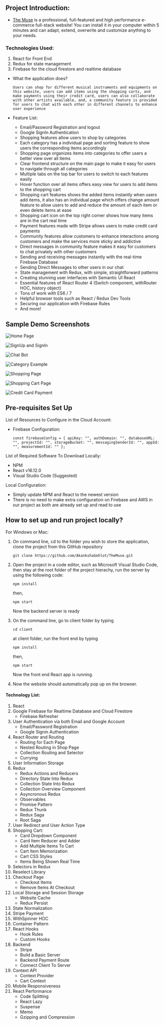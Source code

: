 ## Project Introduction: 
* [The Muse]() is a professional, full-featured and
high performance e-commerce full-stack website!  You can install it in your
computer within 5 minutes and can adapt, extend, overwrite
and customize anything to your needs.


### Technologies Used:
1. React for Front End
2. Redux for state management
3. Firebase for the cloud firestore and realtime database

* What the application does?
    
    `Users can shop for different musical instruments and equipments on this website, users can add items using the shopping carts, and make payments using their credit card, users can also collaborate with other artists available, and, a community feature is provided for users to chat with each other in different channels to enhance user experience`
    
* Feature List:
    * Email/Password Registration and logout
    * Google SignIn Authentication
    * Shopping features allow users to shop by categories
    * Each category has a individual page and sorting feature to show users the corresponding items accordingly
    * Shopping page organizes items into categories to offer users a better view over all items
    * Clear frontend structure on the main page to make it easy for users to navigate through all categories
    * Multiple tabs on the top bar for users to switch to each features easily
    * Hover function over all items offers easy view for users to add items to the shopping cart
    * Shopping cart features shows the added items instantly when users add items, it also has an individual page which offers change amount feature to allow users to add and reduce the amount of each item or even delete items at ease
    * Shopping cart icon on the top right corner shows how many items are in the cart real time
    * Payment features made with Stripe allows users to make credit card payments
    * Community features allow customers to enhance interactions among customers and make the services more sticky and addictive
    * Direct messages in community feature makes it easy for customers to chat privately with other customers
    * Sending and receiving messages instantly with the real-time Firebase Database
    * Sending Direct Messages to other users in our chat
    * State management with Redux, with simple, straightforward patterns
    * Creating stunning user interfaces with Semantic UI React
    * Essential features of React Router 4 (Switch component, withRouter HOC, history object)
    * Tons of work with ES6 / 7
    * Helpful browser tools such as React / Redux Dev Tools
    * Securing our application with Firebase Rules
    * And more!
    
## Sample Demo Screenshots

![Home Page](client/src/assets/Homepage.PNG?raw=true "Title")

![SignUp and SignIn](client/src/assets/SignUpSignIn.PNG?raw=true "Title")

![Chat Bot](client/src/assets/ChatBot.PNG?raw=true "Title")

![Category Example](client/src/assets/CategoryExample.PNG?raw=true "Title")

![Shopping Page](client/src/assets/ShoppingPage.PNG?raw=true "Title")

![Shopping Cart Page](client/src/assets/ShoppingCartPage.PNG?raw=true "Title")

![Credit Card Payment](client/src/assets/CreditCardPayment.PNG?raw=true "Title")
    
    
## Pre-requisites Set Up

List of Resources to Configure in the Cloud Account:
* Firebase Configuration: 

    `
      const firebaseConfig = {
          apiKey: "",
          authDomain: "",
          databaseURL: "",
          projectId: "",
          storageBucket: "",
          messagingSenderId: "",
          appId: "",
          measurementId: ""
    };
    `
    

    
List of Required Software To Download Locally:
* NPM
* React v16.12.0
* Visual Studio Code (Suggested)
    
Local Configuration:
* Simply update NPM and React to the newest version
* There is no need to make extra configuration on Firebase and AWS in our project as both are already set up and read to use
    
    
    
## How to set up and run project locally?
For Windows or Mac:
1. On command line, cd to the folder you wish to store the application, clone the project from this GitHub repository

    ```
    git clone https://github.com/AkankshaGehlot/TheMuse.git
    ```
    
2. Open the project in a code editor, such as Microsoft Visual Studio Code, then stay at the root folder of the project hierachy, run the server by using the following code:

    ```
    npm install
    ```
    
    then,
    
    ```
    npm start
    ```

    
    Now the backend server is ready
    
3. On the command line, go to client folder by typing

    ```
    cd client
    ```
    
    at client folder, run the front end by typing
    
    ```
    npm install
    ```
    
    then,
    
    ```
    npm start
    ```
    
    Now the front end React app is running.
    
4. Now the website should automatically pop up on the browser.
    
    

#### Technology List:
1. React
2. Google Firebase for Realtime Database and Cloud Firestore
    * Firebase Refresher
3. User Authentication via both Email and Google Account
    * Email/Password Registration
    * Google Signin Authentication
4. React Router and Routing
    * Routing for Each Page
    * Nested Routing in Shop Page
     * Collection Routing and Selector
    * Currying
5. User Information Storage
6. Redux 
    * Redux Actions and Reducers
    * Directory State Into Redux
    * Collection State Into Redux
    * Collection Overview Component
    * Asyncronous Redux
    * Observables
    * Promise Pattern
    * Redux Thunk
    * Redux Saga
    * Root Saga
7. User Redirect and User Action Type
8. Shopping Cart:
    * Card Dropdown Component
    * Card Item Reducer and Adder
    * Add Multiple Items To Cart 
    * Cart Item Memorization
    * Cart CSS Styles
    * Items Being Shown Real Time
9. Selectors in Redux
10. Reselect Library
11. Checkout Page
    * Checkout Items
    * Remove Items At Checkout
12. Local Storage and Session Storage
    * Website Cache
    * Redux Persist
13. State Normalization
14. Stripe Payment
15. WithSpinner HOC
16. Container Pattern
17. React Hooks
    * Hook Rules
    * Custom Hooks
18. Backend
    * Stripe
    * Build a Basic Server
    * Backend Payment Route
    * Connect Client To Server
19. Context API
    * Context Provider
    * Cart Context
20. Mobile Responsiveness
21. React Performance
    * Code Splitting
    * React Lazy
    * Suspense
    * Memo
    * Gzipping and Compression



